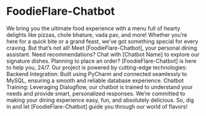 # FoodieFlare-Chatbot
We bring you the ultimate food experience with a menu full of hearty delights like pizzas, chole bhature, vada pav, and more! Whether you’re here for a quick bite or a grand feast, we’ve got something special for every craving.
But that’s not all! Meet [FoodieFlare-Chatbot], your personal dining assistant.
Need recommendations? Chat with [Chatbot Name] to explore our signature dishes.
Planning to place an order? [FoodieFlare-Chatbot] is here to help you, 24/7.
Our project is powered by cutting-edge technologies:
Backend Integration: Built using PyCharm and connected seamlessly to MySQL, ensuring a smooth and reliable database experience.
Chatbot Training: Leveraging Dialogflow, our chatbot is trained to understand your needs and provide smart, personalized responses.
We’re committed to making your dining experience easy, fun, and absolutely delicious. So, dig in and let [FoodieFlare-Chatbot] guide you through our world of flavors!

